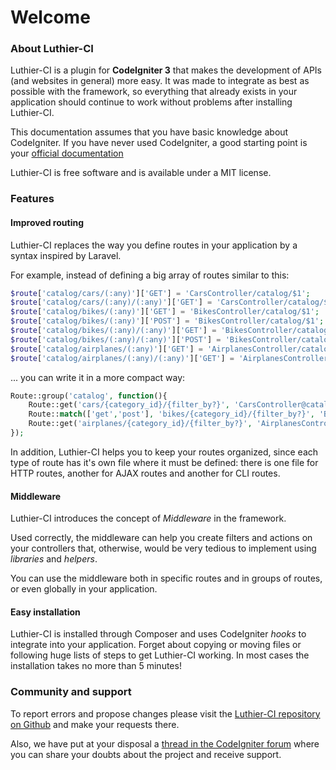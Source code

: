 [//]: # ([author] Anderson Salas, translated by Julio Cedeño)
[//]: # ([meta_description] Read the official documentation of Luthier-CI and discover the possibilities it offers, see examples, use cases and much more)

# Welcome

### About Luthier-CI

Luthier-CI is a plugin for **CodeIgniter 3** that makes the development of APIs (and websites in general) more easy. It was made to integrate as best as possible with the framework, so everything that already exists in your application should continue to work without problems after installing Luthier-CI.

This documentation assumes that you have basic knowledge about CodeIgniter. If you have never used CodeIgniter, a good starting point is your [official documentation](https://www.codeigniter.com/user_guide)

Luthier-CI is free software and is available under a MIT license.

### Features

#### Improved routing

Luthier-CI replaces the way you define routes in your application by a syntax inspired by Laravel.

For example, instead of defining a big array of routes similar to this:

```php
$route['catalog/cars/(:any)']['GET'] = 'CarsController/catalog/$1';
$route['catalog/cars/(:any)/(:any)']['GET'] = 'CarsController/catalog/$1/$2';
$route['catalog/bikes/(:any)']['GET'] = 'BikesController/catalog/$1';
$route['catalog/bikes/(:any)']['POST'] = 'BikesController/catalog/$1';
$route['catalog/bikes/(:any)/(:any)']['GET'] = 'BikesController/catalog/$1/$2';
$route['catalog/bikes/(:any)/(:any)']['POST'] = 'BikesController/catalog/$1/$2';
$route['catalog/airplanes/(:any)']['GET'] = 'AirplanesController/catalog/$1/$2';
$route['catalog/airplanes/(:any)/(:any)']['GET'] = 'AirplanesController/catalog/$1/$2';
```

... you can write it in a more compact way:

```php
Route::group('catalog', function(){
    Route::get('cars/{category_id}/{filter_by?}', 'CarsController@catalog');
    Route::match(['get','post'], 'bikes/{category_id}/{filter_by?}', 'BikesController@catalog');
    Route::get('airplanes/{category_id}/{filter_by?}', 'AirplanesController@catalog');
});
```

In addition, Luthier-CI helps you to keep your routes organized, since each type of route has it's own file where it must be defined: there is one file for HTTP routes, another for AJAX routes and another for CLI routes.

#### Middleware

Luthier-CI introduces the concept of _Middleware_ in the framework.

Used correctly, the middleware can help you create filters and actions on your controllers that, otherwise, would be very tedious to implement using _libraries_ and _helpers_.

You can use the middleware both in specific routes and in groups of routes, or even globally in your application.

#### Easy installation

Luthier-CI is installed through Composer and uses CodeIgniter _hooks_ to integrate into your application. Forget about copying or moving files or following huge lists of steps to get Luthier-CI working. In most cases the installation takes no more than 5 minutes!

### Community and support

To report errors and propose changes please visit the [Luthier-CI repository on Github](https://github.com/ingeniasoftware/luthier-ci) and make your requests there.

Also, we have put at your disposal a [thread in the CodeIgniter forum](https://forum.codeigniter.com/thread-70497.html) where you can share your doubts about the project and receive support.
